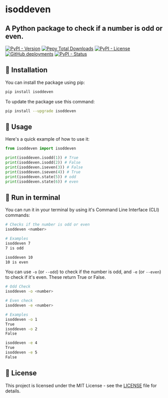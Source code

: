 # isoddeven
## A Python package to check if a number is odd or even.

[![PyPI - Version](https://img.shields.io/pypi/v/isoddeven)](https://pypi.org/project/isoddeven/)
[![Pepy Total Downloads](https://img.shields.io/pepy/dt/isoddeven)](https://pypi.org/project/isoddeven/)
[![PyPI - License](https://img.shields.io/pypi/l/isoddeven)](https://pypi.org/project/isoddeven/)
[![GitHub deployments](https://img.shields.io/github/deployments/nilaysarma/isoddeven/release)](https://github.com/nilaysarma/isoddeven/deployments/release)
[![PyPI - Status](https://img.shields.io/pypi/status/isoddeven)](https://pypi.org/project/isoddeven/)

## 🚀 Installation
You can install the package using pip:
```sh
pip install isoddeven
```
To update the package use this command:
```sh
pip install --upgrade isoddeven
```

## 📖 Usage
Here's a quick example of how to use it:
```python
from isoddeven import isoddeven

print(isoddeven.isodd(1)) # True
print(isoddeven.isodd(2)) # False
print(isoddeven.iseven(3)) # False
print(isoddeven.iseven(4)) # True
print(isoddeven.state(5)) # odd
print(isoddeven.state(6)) # even
```

## 🔷 Run in terminal
You can run it in your terminal by using it's Command Line Interface (CLI) commands:
```sh
# Checks if the number is odd or even
isoddeven <number>

# Examples
isoddeven 7
7 is odd

isoddeven 10
10 is even
```

You can use `-o` (or `--odd`) to check if the number is odd, and `-e` (or `--even`) to check if it's even. These return True or False.
```sh
# Odd Check
isoddeven -o <number>

# Even check
isoddeven -e <number>

# Examples
isoddeven -o 1
True
isoddeven -o 2
False

isoddeven -e 4
True
isoddeven -e 5
False
```

## 📄 License
This project is licensed under the MIT License - see the [LICENSE](https://github.com/nilaysarma/isoddeven/blob/main/LICENSE) file for details.